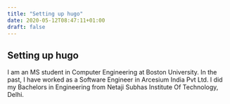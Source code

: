 ```yaml
---
title: "Setting up hugo"
date: 2020-05-12T08:47:11+01:00
draft: false
---
```


## Setting up hugo

I am an MS student in Computer Engineering at Boston University. In the past, I have worked as a Software Engineer in Arcesium India Pvt Ltd. I did my Bachelors in Engineering from Netaji Subhas Institute Of Technology, Delhi.